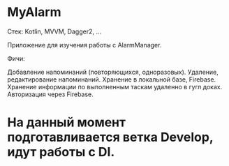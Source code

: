 # MyAlarm

Стек: Kotlin, MVVM, Dagger2, ...

Приложение для изучения работы с AlarmManager.

Фичи:

Добавление напоминаний (повторяющихся, одноразовых). 
Удаление, редактирование напоминаний.
Хранение в локальной базе, Firebase.
Хранение информации по выполненным таскам удаленно в гугл доках. 
Авторизация через Firebase.

# На данный момент подготавливается ветка Develop, идут работы с DI.

